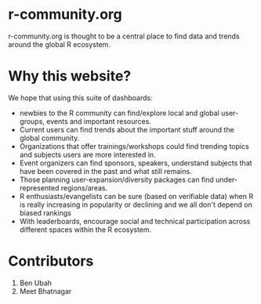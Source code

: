 # r-community.org
r-community.org is thought to be a central place to find data and trends around the global R ecosystem.

# Why this website?
We hope that using this suite of dashboards:
- newbies to the R community can find/explore local and global user-groups, events and important resources.
- Current users can find trends about the important stuff around the global community.
- Organizations that offer trainings/workshops could find trending topics and subjects users are more interested in.
- Event organizers can find sponsors, speakers, understand subjects that have been covered in the past and what still remains.
- Those planning user-expansion/diversity packages can find under-represented regions/areas.
- R enthusiasts/evangelists can be sure (based on verifiable data) when R is really increasing in popularity or declining and we all don't depend on biased rankings
- With leaderboards, encourage social and technical participation across different spaces within the R ecosystem.

# Contributors
1. Ben Ubah
2. Meet Bhatnagar
